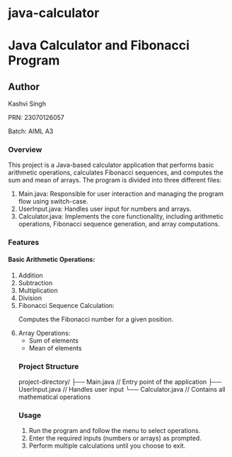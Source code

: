 # java-calculator

<html>
<h1>Java Calculator and Fibonacci Program</h1>
<h2>Author</h2>

<p>Kashvi Singh</p>  <p>PRN: 23070126057</p> <p>Batch: AIML A3</p>
<h3>Overview</h3>

<p>This project is a Java-based calculator application that performs basic arithmetic operations, calculates Fibonacci sequences, and computes the sum and mean of arrays. The program is divided into three different files:</p>
<ol>
<li>Main.java: Responsible for user interaction and managing the program flow using switch-case.</li>

<li>UserInput.java: Handles user input for numbers and arrays.</li>

<li>Calculator.java: Implements the core functionality, including arithmetic operations, Fibonacci sequence generation, and array computations.</li>
</ol>

<h3>Features</h3>

<h4>Basic Arithmetic Operations:</h4>
<ol>
<li>Addition</li>

<li>Subtraction</li>

<li>Multiplication</li>

<li>Division</li>

<li>Fibonacci Sequence Calculation:

Computes the Fibonacci number for a given position.</li>

<li>Array Operations:
<ul>
<li>Sum of elements</li>

<li>Mean of elements</li>
</ul>


<h3>Project Structure</h3>
<p>
project-directory/
├── Main.java        // Entry point of the application
├── UserInput.java   // Handles user input
└── Calculator.java  // Contains all mathematical operations
</p>

<h3>Usage</h3>
<ol>
<li>Run the program and follow the menu to select operations.</li>
<li>Enter the required inputs (numbers or arrays) as prompted.</li>
<li>Perform multiple calculations until you choose to exit.</li>
</ol>
</html>
